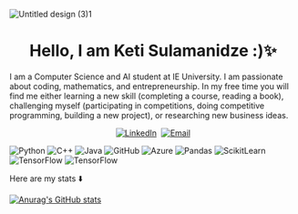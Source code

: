 ![Untitled design (3)1](https://github.com/KTsula/KTsula/assets/64359365/b33b8012-9593-4d90-9cd9-02a38827dbbc)

<h1 align="center">Hello, I am Keti Sulamanidze :)✨</h1>

I am a Computer Science and AI student at IE University. I am passionate about coding, mathematics, and entrepreneurship. In my free time you will find me either learning a new skill (completing a course, reading a book), challenging myself (participating in competitions, doing competitive programming, building a new project), or researching new business ideas.

<p align="center">
  <a href="https://www.linkedin.com/in/keti-sulamanidze-ba64061a2/" target="_blank"><img src="https://img.shields.io/badge/LinkedIn-%230077B5.svg?&style=for-the-badge&logo=linkedin&logoColor=white" alt="LinkedIn"></a>&nbsp;
  <a href="mailto:ksulamanidze.ieu2021@student.ie.edu"><img src="https://img.shields.io/badge/Email-D14836?style=for-the-badge&logo=gmail&logoColor=white" alt="Email"></a>
</p>

<p>
  <img alt="Python" src="https://img.shields.io/badge/-Python-3776AB?style=for-the-badge&logo=python&logoColor=white" />
  <img alt="C++" src="https://img.shields.io/badge/-C++-00599C?style=for-the-badge&logo=c%2B%2B&logoColor=white" />
  <img alt="Java" src="https://img.shields.io/badge/-Java-007396?style=for-the-badge&logo=java&logoColor=white"/>
  <img alt="GitHub" src="https://img.shields.io/badge/-GitHub-181717?style=for-the-badge&logo=github" />
  <img alt="Azure" src="https://img.shields.io/badge/-Azure-0089D6?style=for-the-badge&logo=microsoft-azure&logoColor=white" />
  <img alt="Pandas" src="https://img.shields.io/badge/-Pandas-150458?style=for-the-badge&logo=pandas&logoColor=white" />
  <img alt="ScikitLearn" src="https://img.shields.io/badge/-ScikitLearn-F7931E?style=for-the-badge&logo=scikit-learn&logoColor=white" />
  <img alt="TensorFlow" src="https://img.shields.io/badge/-TensorFlow-FF6F00?style=for-the-badge&logo=tensorflow&logoColor=white" />
  <img alt="TensorFlow" src="https://img.shields.io/badge/-Git-F05032?style=for-the-badge&logo=git&logoColor=white" />


</p>
Here are my stats ⬇️

[![Anurag's GitHub stats](https://github-readme-stats.vercel.app/api?username=KTsula)](https://github.com/anuraghazra/github-readme-stats)
<!--
**KTsula/KTsula** is a ✨ _special_ ✨ repository because its `README.md` (this file) appears on your GitHub profile.

Here are some ideas to get you started:

- 🔭 I’m currently working on ...
- 🌱 I’m currently learning ...
- 👯 I’m looking to collaborate on ...
- 🤔 I’m looking for help with ...
- 💬 Ask me about ...
- 📫 How to reach me: ...
- 😄 Pronouns: ...
- ⚡ Fun fact: ...
-->

